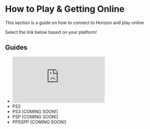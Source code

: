 # How to Play & Getting Online
This section is a guide on how to connect to Horizon and play online. 

Select the link below based on your platform!

## Guides
- ![PCSX2](https://github.com/jtjanecek/horizon-wiki/blob/main/getting-online/pcsx2/README.md)
- PS2
- PS3 [COMING SOON!]
- PSP [COMING SOON!]
- PPSSPP [COMING SOON!]
